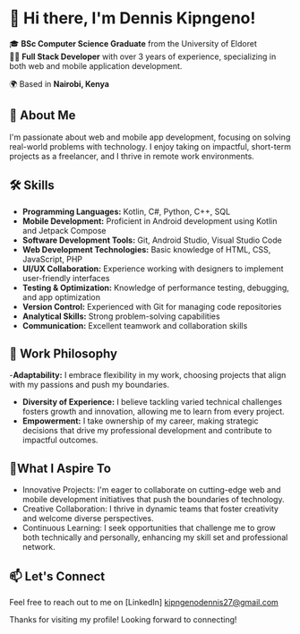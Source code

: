 # 👋 Hi there, I'm Dennis Kipngeno!

🎓 **BSc Computer Science Graduate** from the University of Eldoret  
👨‍💻 **Full Stack Developer** with over 3 years of experience, specializing in both web and mobile application development. 

🌍 Based in **Nairobi, Kenya**  

## 🚀 About Me
I'm passionate about web and mobile app development, focusing on solving real-world problems with technology. I enjoy taking on impactful, short-term projects as a freelancer, and I thrive in remote work environments.

## 🛠️ Skills
- **Programming Languages:** Kotlin, C#, Python, C++, SQL
- **Mobile Development:** Proficient in Android development using Kotlin and Jetpack Compose
- **Software Development Tools:** Git, Android Studio, Visual Studio Code
- **Web Development Technologies:** Basic knowledge of HTML, CSS, JavaScript, PHP
- **UI/UX Collaboration:** Experience working with designers to implement user-friendly interfaces
- **Testing & Optimization:** Knowledge of performance testing, debugging, and app optimization
- **Version Control:** Experienced with Git for managing code repositories
- **Analytical Skills:** Strong problem-solving capabilities
- **Communication:** Excellent teamwork and collaboration skills

## 💼 Work Philosophy
-**Adaptability:** I embrace flexibility in my work, choosing projects that align with my passions and push my boundaries.
- **Diversity of Experience:** I believe tackling varied technical challenges fosters growth and innovation, allowing me to learn from every project.
-   **Empowerment:** I take ownership of my career, making strategic decisions that drive my professional development and contribute to impactful outcomes.
## 🌱What I Aspire To
- Innovative Projects: I'm eager to collaborate on cutting-edge web and mobile development initiatives that push the boundaries of technology.
- Creative Collaboration: I thrive in dynamic teams that foster creativity and welcome diverse perspectives.
- Continuous Learning: I seek opportunities that challenge me to grow both technically and personally, enhancing my skill set and professional network.

## 📫 Let's Connect
Feel free to reach out to me on [LinkedIn] kipngenodennis27@gmail.com


Thanks for visiting my profile! Looking forward to connecting!
